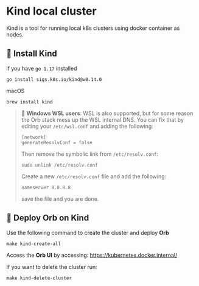 # Kind local cluster

Kind is a tool for running local k8s clusters using docker container as nodes.

## 🚧 Install Kind

if you have `go 1.17` installed
```shell
go install sigs.k8s.io/kind@v0.14.0
```

macOS
```shell
brew install kind
```

> 🚨 **Windows WSL users**: WSL is also supported, but for some reason the Orb stack mess up the WSL internal DNS.
> You can fix that by editing your `/etc/wsl.conf` and adding the following:
> ```shell
> [network]
> generateResolvConf = false
> ```
> Then remove the symbolic link from `/etc/resolv.conf`:
> ```shell
> sudo unlink /etc/resolv.conf
> ```
> Create a new `/etc/resolv.conf` file and add the following:
> ```shell
> nameserver 8.8.8.8
> ```
> save the file and you are done.

## 🚀  Deploy Orb on Kind

Use the following command to create the cluster and deploy **Orb**

```shell
make kind-create-all
```

Access the **Orb UI** by accessing: https://kubernetes.docker.internal/

If you want to delete the cluster run:

```shell
make kind-delete-cluster
```